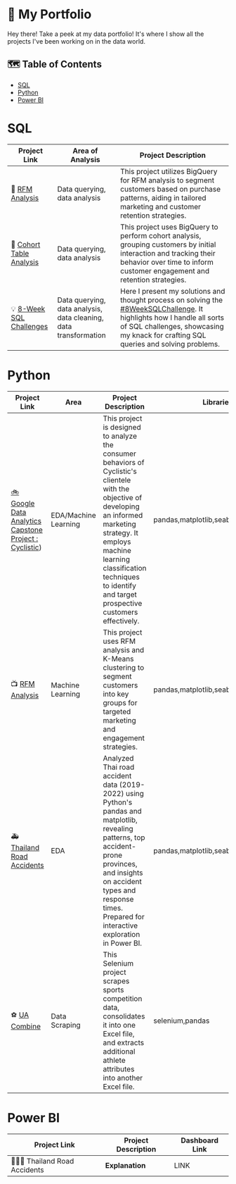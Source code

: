 # :art:		 My Portfolio
Hey there! Take a peek at my data portfolio! It's where I show all the projects I've been working on in the data world.

## :world_map:	Table of Contents
- [SQL](#sql)
- [Python](#python)
- [Power BI](#power-bi)

# SQL
| Project Link | Area of Analysis | Project Description | 
|---|---|---|
|🔎 [RFM Analysis](https://github.com/forgek153/Projects/tree/main/SQL/RFM%20Analysis)| Data querying, data analysis| This project utilizes BigQuery for RFM analysis to segment customers based on purchase patterns, aiding in tailored marketing and customer retention strategies.|
|💾 [Cohort Table Analysis](https://github.com/forgek153/Projects/tree/main/SQL/Cohort%20Table%20Analysis)|Data querying, data analysis|This project uses BigQuery to perform cohort analysis, grouping customers by initial interaction and tracking their behavior over time to inform customer engagement and retention strategies.|
| 💡 [8-Week SQL Challenges](https://github.com/forgek153/8-Week-SQL-Challenge) | Data querying, data analysis, data cleaning, data transformation | Here I present my solutions and thought process on solving the [#8WeekSQLChallenge](https://8weeksqlchallenge.com). It highlights how I handle all sorts of SQL challenges, showcasing my knack for crafting SQL queries and solving problems.

# Python
| Project Link | Area | Project Description | Libraries |    
|---|---|---|---|
| [🚲 Google Data Analytics Capstone Project : Cyclistic](https://github.com/forgek153/Projects/tree/main/Python/Cyclistic)) |EDA/Machine Learning|This project is designed to analyze the consumer behaviors of Cyclistic's clientele with the objective of developing an informed marketing strategy. It employs machine learning classification techniques to identify and target prospective customers effectively.|pandas,matplotlib,seaborn,sklearn,gbx|
|📺 [RFM Analysis](https://github.com/forgek153/Projects/tree/main/Python/RFM%20Analysis%20ML) |Machine Learning|This project uses RFM analysis and K-Means clustering to segment customers into key groups for targeted marketing and engagement strategies.|pandas,matplotlib,seaborn,sklearn|
|:ambulance: [Thailand Road Accidents](https://github.com/forgek153/Projects/blob/main/Python/Thailand%20Road%20Accidents/Thailand%20Road%20Accidents.ipynb) | EDA | Analyzed Thai road accident data (2019-2022) using Python's pandas and matplotlib, revealing patterns, top accident-prone provinces, and insights on accident types and response times. Prepared for interactive exploration in Power BI.| pandas,matplotlib,seaborn |
|:soccer: [UA Combine](https://github.com/forgek153/Projects/tree/main/Python/UA%20Combine) | Data Scraping | This Selenium project scrapes sports competition data, consolidates it into one Excel file, and extracts additional athlete attributes into another Excel file. | selenium,pandas |

# Power BI
| Project Link  | Project Description | Dashboard Link |    
|---|---|---|
| 👩🏻‍💻 Thailand Road Accidents  | **Explanation** | LINK |

